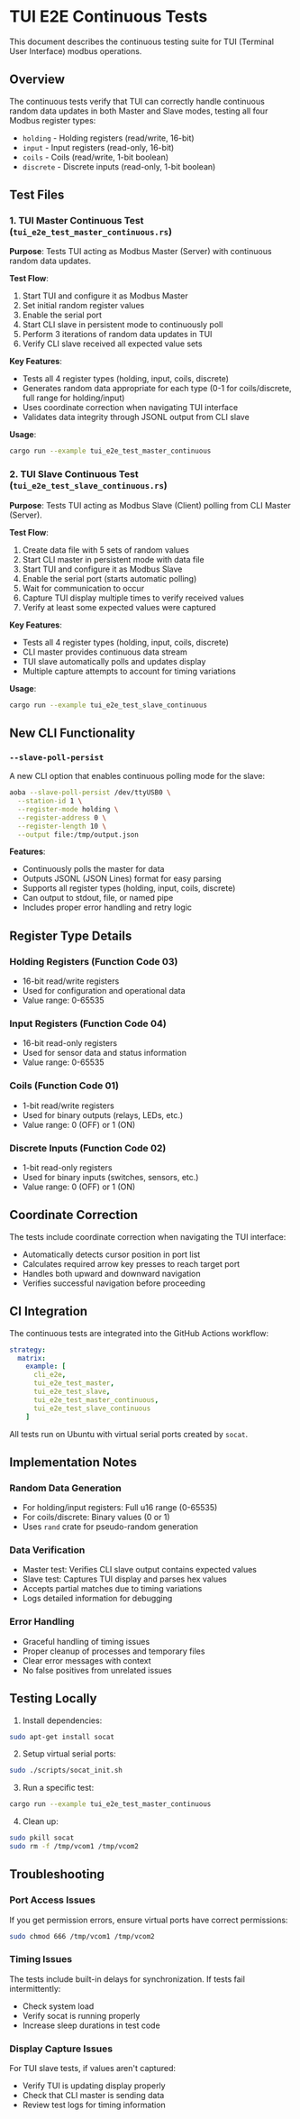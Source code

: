 # TUI E2E Continuous Tests

This document describes the continuous testing suite for TUI (Terminal User Interface) modbus operations.

## Overview

The continuous tests verify that TUI can correctly handle continuous random data updates in both Master and Slave modes, testing all four Modbus register types:
- `holding` - Holding registers (read/write, 16-bit)
- `input` - Input registers (read-only, 16-bit)
- `coils` - Coils (read/write, 1-bit boolean)
- `discrete` - Discrete inputs (read-only, 1-bit boolean)

## Test Files

### 1. TUI Master Continuous Test (`tui_e2e_test_master_continuous.rs`)

**Purpose**: Tests TUI acting as Modbus Master (Server) with continuous random data updates.

**Test Flow**:
1. Start TUI and configure it as Modbus Master
2. Set initial random register values
3. Enable the serial port
4. Start CLI slave in persistent mode to continuously poll
5. Perform 3 iterations of random data updates in TUI
6. Verify CLI slave received all expected value sets

**Key Features**:
- Tests all 4 register types (holding, input, coils, discrete)
- Generates random data appropriate for each type (0-1 for coils/discrete, full range for holding/input)
- Uses coordinate correction when navigating TUI interface
- Validates data integrity through JSONL output from CLI slave

**Usage**:
```bash
cargo run --example tui_e2e_test_master_continuous
```

### 2. TUI Slave Continuous Test (`tui_e2e_test_slave_continuous.rs`)

**Purpose**: Tests TUI acting as Modbus Slave (Client) polling from CLI Master (Server).

**Test Flow**:
1. Create data file with 5 sets of random values
2. Start CLI master in persistent mode with data file
3. Start TUI and configure it as Modbus Slave
4. Enable the serial port (starts automatic polling)
5. Wait for communication to occur
6. Capture TUI display multiple times to verify received values
7. Verify at least some expected values were captured

**Key Features**:
- Tests all 4 register types (holding, input, coils, discrete)
- CLI master provides continuous data stream
- TUI slave automatically polls and updates display
- Multiple capture attempts to account for timing variations

**Usage**:
```bash
cargo run --example tui_e2e_test_slave_continuous
```

## New CLI Functionality

### `--slave-poll-persist`

A new CLI option that enables continuous polling mode for the slave:

```bash
aoba --slave-poll-persist /dev/ttyUSB0 \
  --station-id 1 \
  --register-mode holding \
  --register-address 0 \
  --register-length 10 \
  --output file:/tmp/output.json
```

**Features**:
- Continuously polls the master for data
- Outputs JSONL (JSON Lines) format for easy parsing
- Supports all register types (holding, input, coils, discrete)
- Can output to stdout, file, or named pipe
- Includes proper error handling and retry logic

## Register Type Details

### Holding Registers (Function Code 03)
- 16-bit read/write registers
- Used for configuration and operational data
- Value range: 0-65535

### Input Registers (Function Code 04)
- 16-bit read-only registers
- Used for sensor data and status information
- Value range: 0-65535

### Coils (Function Code 01)
- 1-bit read/write registers
- Used for binary outputs (relays, LEDs, etc.)
- Value range: 0 (OFF) or 1 (ON)

### Discrete Inputs (Function Code 02)
- 1-bit read-only registers
- Used for binary inputs (switches, sensors, etc.)
- Value range: 0 (OFF) or 1 (ON)

## Coordinate Correction

The tests include coordinate correction when navigating the TUI interface:
- Automatically detects cursor position in port list
- Calculates required arrow key presses to reach target port
- Handles both upward and downward navigation
- Verifies successful navigation before proceeding

## CI Integration

The continuous tests are integrated into the GitHub Actions workflow:

```yaml
strategy:
  matrix:
    example: [
      cli_e2e,
      tui_e2e_test_master,
      tui_e2e_test_slave,
      tui_e2e_test_master_continuous,
      tui_e2e_test_slave_continuous
    ]
```

All tests run on Ubuntu with virtual serial ports created by `socat`.

## Implementation Notes

### Random Data Generation
- For holding/input registers: Full u16 range (0-65535)
- For coils/discrete: Binary values (0 or 1)
- Uses `rand` crate for pseudo-random generation

### Data Verification
- Master test: Verifies CLI slave output contains expected values
- Slave test: Captures TUI display and parses hex values
- Accepts partial matches due to timing variations
- Logs detailed information for debugging

### Error Handling
- Graceful handling of timing issues
- Proper cleanup of processes and temporary files
- Clear error messages with context
- No false positives from unrelated issues

## Testing Locally

1. Install dependencies:
```bash
sudo apt-get install socat
```

2. Setup virtual serial ports:
```bash
sudo ./scripts/socat_init.sh
```

3. Run a specific test:
```bash
cargo run --example tui_e2e_test_master_continuous
```

4. Clean up:
```bash
sudo pkill socat
sudo rm -f /tmp/vcom1 /tmp/vcom2
```

## Troubleshooting

### Port Access Issues
If you get permission errors, ensure virtual ports have correct permissions:
```bash
sudo chmod 666 /tmp/vcom1 /tmp/vcom2
```

### Timing Issues
The tests include built-in delays for synchronization. If tests fail intermittently:
- Check system load
- Verify socat is running properly
- Increase sleep durations in test code

### Display Capture Issues
For TUI slave tests, if values aren't captured:
- Verify TUI is updating display properly
- Check that CLI master is sending data
- Review test logs for timing information
